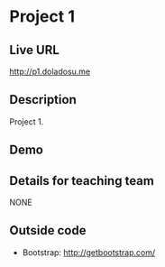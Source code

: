 # Project 1

## Live URL
<http://p1.doladosu.me>

## Description
Project 1.

## Demo
<TBD>

## Details for teaching team
NONE

## Outside code
* Bootstrap: http://getbootstrap.com/
